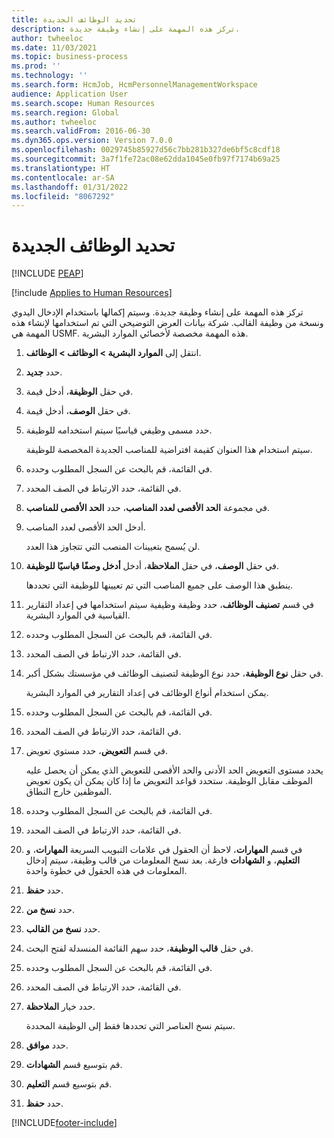 ```yaml
---
title: تحديد الوظائف الجديدة
description: تركز هذه المهمة على إنشاء وظيفة جديدة.
author: twheeloc
ms.date: 11/03/2021
ms.topic: business-process
ms.prod: ''
ms.technology: ''
ms.search.form: HcmJob, HcmPersonnelManagementWorkspace
audience: Application User
ms.search.scope: Human Resources
ms.search.region: Global
ms.author: twheeloc
ms.search.validFrom: 2016-06-30
ms.dyn365.ops.version: Version 7.0.0
ms.openlocfilehash: 0029745b85927d56c7bb281b327de6bf5c8cdf18
ms.sourcegitcommit: 3a7f1fe72ac08e62dda1045e0fb97f7174b69a25
ms.translationtype: HT
ms.contentlocale: ar-SA
ms.lasthandoff: 01/31/2022
ms.locfileid: "8067292"
---
```

# <a name="define-new-jobs"></a>تحديد الوظائف الجديدة


[!INCLUDE [PEAP](../includes/peap-1.md)]

[!include [Applies to Human Resources](../includes/applies-to-hr.md)]



تركز هذه المهمة على إنشاء وظيفة جديدة. وسيتم إكمالها باستخدام الإدخال اليدوي ونسخة من وظيفة القالب. شركة بيانات العرض التوضيحي التي تم استخدامها لإنشاء هذه المهمة هي USMF.‬ هذه المهمة مخصصة لأخصائي الموارد البشرية.

1. انتقل إلى **الموارد البشرية \> الوظائف \> الوظائف**.
2. حدد **جديد**.
3. في حقل **الوظيفة**، أدخل قيمة.
4. في حقل **الوصف**، أدخل قيمة.
5. حدد مسمى وظيفي قياسيًا سيتم استخدامه للوظيفة.

    سيتم استخدام هذا العنوان كقيمة افتراضية للمناصب الجديدة المخصصة للوظيفة.

6. في القائمة، قم بالبحث عن السجل المطلوب وحدده.
7. في القائمة، حدد الارتباط في الصف المحدد.
8. في مجموعة **الحد الأقصى لعدد المناصب**، حدد **الحد الأقصى للمناصب**.
9. أدخل الحد الأقصى لعدد المناصب. 

    لن يُسمح بتعيينات المنصب التي تتجاوز هذا العدد.

10. في حقل **الوصف**، في حقل **الملاحظة**، أدخل **أدخل وصفًا قياسيًا للوظيفة**.

    ينطبق هذا الوصف على جميع المناصب التي تم تعيينها للوظيفة التي تحددها.

11. في قسم **تصنيف الوظائف**، حدد وظيفة وظيفية سيتم استخدامها في إعداد التقارير القياسية في الموارد البشرية.
12. في القائمة، قم بالبحث عن السجل المطلوب وحدده.
13. في القائمة، حدد الارتباط في الصف المحدد.
14. في حقل **نوع الوظيفة**، حدد نوع الوظيفة لتصنيف الوظائف في مؤسستك بشكل أكبر.

    يمكن استخدام أنواع الوظائف في إعداد التقارير في الموارد البشرية.

15. في القائمة، قم بالبحث عن السجل المطلوب وحدده.
16. في القائمة، حدد الارتباط في الصف المحدد.
17. في قسم **التعويض**، حدد مستوي تعويض.

    يحدد مستوى التعويض الحد الأدنى والحد الأقصى للتعويض الذي يمكن أن يحصل عليه الموظف مقابل الوظيفة. ستحدد قواعد التعويض ما إذا كان يمكن أن يكون تعويض الموظفين خارج النطاق.

18. في القائمة، قم بالبحث عن السجل المطلوب وحدده.
19. في القائمة، حدد الارتباط في الصف المحدد.
20. في قسم **المهارات**، لاحظ أن الحقول في علامات التبويب السريعة **المهارات**، و **التعليم**، و **الشهادات** فارغة. بعد نسخ المعلومات من قالب وظيفة، سيتم إدخال المعلومات في هذه الحقول في خطوة واحدة.
21. حدد **حفظ**.
22. حدد **نسخ من**.
23. حدد **نسخ من القالب**.
24. في حقل **قالب الوظيفة**، حدد سهم القائمة المنسدلة لفتح البحث.
25. في القائمة، قم بالبحث عن السجل المطلوب وحدده.
26. في القائمة، حدد الارتباط في الصف المحدد.
27. حدد خيار **الملاحظة**.

    سيتم نسخ العناصر التي تحددها فقط إلى الوظيفة المحددة.

28. حدد **موافق**.
29. قم بتوسيع قسم **الشهادات**.
30. قم بتوسيع قسم **التعليم**.
31. حدد **حفظ**.

[!INCLUDE[footer-include](../includes/footer-banner.md)]
